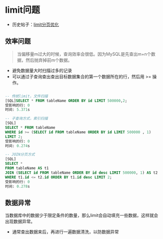 # limit问题

- 历史帖子：[limit分页优化](/study/f-database/limit分页优化.md)

## 效率问题

> 当偏移量m过大的时候，查询效率会很低。因为MySQL是先查出m+n个数据，然后抛弃掉前m个数据。

- 避免数据量大时扫描过多的记录
- 可以通过子查询查出查出目标数据集合的第一个数据所在的行，然后用 >= 操作。

```sql

-- 传统limit，文件扫描
[SQL]SELECT * FROM tableName ORDER BY id LIMIT 500000,2;
受影响的行: 0
时间: 5.371s

-- 子查询方式，索引扫描
[SQL]
SELECT * FROM tableName
WHERE id >= (SELECT id FROM tableName ORDER BY id LIMIT 500000 , 1)
LIMIT 2;
受影响的行: 0
时间: 0.274s

-- JOIN分页方式
[SQL]
SELECT *
FROM tableName AS t1
JOIN (SELECT id FROM tableName ORDER BY id desc LIMIT 500000, 1) AS t2
WHERE t1.id <= t2.id ORDER BY t1.id desc LIMIT 2;
受影响的行: 0
时间: 0.278s

```

## 数据异常

当数据库中的数据少于限定条件的数量，那么limit会自动填充一些数据，这样就会出现数据异常。

- 通常查出数据来后，再进行一遍数据清洗，以防数据异常
